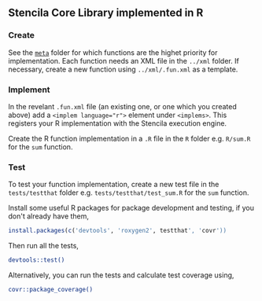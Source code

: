 ## Stencila Core Library implemented in R

### Create

See the [`meta`](../meta) folder for which functions are the highet priority for implementation. Each function needs an XML file in the `../xml` folder. If necessary, create a new function using `../xml/.fun.xml` as a template. 

### Implement

In the revelant `.fun.xml` file (an existing one, or one which you created above) add a `<implem language="r">` element under `<implems>`. This registers your R implementation with the Stencila execution engine.

Create the R function implementation in a `.R` file in the `R` folder e.g. `R/sum.R` for the `sum` function.

### Test

To test your function implementation, create a new test file in the `tests/testthat` folder e.g. `tests/testthat/test_sum.R` for the `sum` function. 

Install some useful R packages for package development and testing, if you don't already have them,

```r
install.packages(c('devtools', 'roxygen2', testthat', 'covr'))
```

Then run all the tests,

```bash
devtools::test()
```

Alternatively, you can run the tests and calculate test coverage using,

```bash
covr::package_coverage()
```
